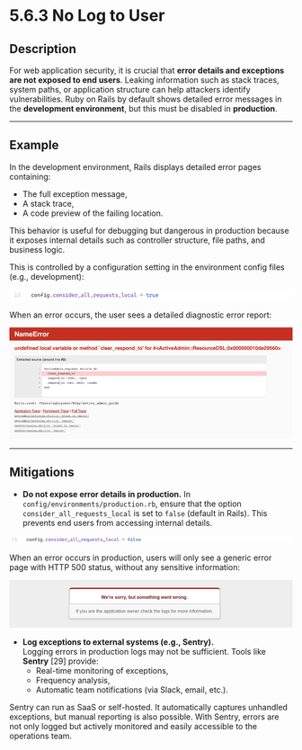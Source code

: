 # 5.6.3 No Log to User

## Description
For web application security, it is crucial that **error details and exceptions are not exposed to end users**. Leaking information such as stack traces, system paths, or application structure can help attackers identify vulnerabilities. Ruby on Rails by default shows detailed error messages in the **development environment**, but this must be disabled in **production**.

---

## Example
In the development environment, Rails displays detailed error pages containing:

- The full exception message,
- A stack trace,
- A code preview of the failing location.

This behavior is useful for debugging but dangerous in production because it exposes internal details such as controller structure, file paths, and business logic.

This is controlled by a configuration setting in the environment config files (e.g., development):

<!-- Figure 125: Config enabling detailed error pages in development -->
![alt text](image.png)

When an error occurs, the user sees a detailed diagnostic error report:

<!-- Figure 126: Default error page in Rails development -->
![alt text](image-1.png)

---

## Mitigations
- **Do not expose error details in production.**
  In `config/environments/production.rb`, ensure that the option `consider_all_requests_local` is set to `false` (default in Rails). This prevents end users from accessing internal details.

<!-- Figure 127: Config disabling detailed error pages in production -->
![alt text](image-2.png)

When an error occurs in production, users will only see a generic error page with HTTP 500 status, without any sensitive information:

<!-- Figure 128: Default error page in Rails production -->
![alt text](image-3.png)

- **Log exceptions to external systems (e.g., Sentry).**  
  Logging errors in production logs may not be sufficient. Tools like **Sentry** [29] provide:
  - Real-time monitoring of exceptions,
  - Frequency analysis,
  - Automatic team notifications (via Slack, email, etc.).

Sentry can run as SaaS or self-hosted. It automatically captures unhandled exceptions, but manual reporting is also possible. With Sentry, errors are not only logged but actively monitored and easily accessible to the operations team.
